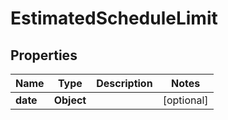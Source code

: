 
# EstimatedScheduleLimit

## Properties
Name | Type | Description | Notes
------------ | ------------- | ------------- | -------------
**date** | **Object** |  |  [optional]



